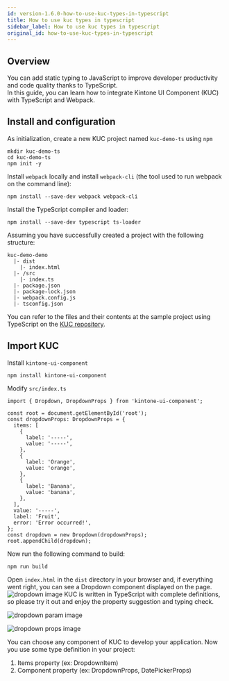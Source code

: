 ```yaml
---
id: version-1.6.0-how-to-use-kuc-types-in-typescript
title: How to use kuc types in typescript
sidebar_label: How to use kuc types in typescript
original_id: how-to-use-kuc-types-in-typescript
---
```

## Overview

You can add static typing to JavaScript to improve developer productivity and code quality thanks to TypeScript.
<br>
In this guide, you can learn how to integrate Kintone UI Component (KUC) with TypeScript and Webpack.

## Install and configuration

As initialization, create a new KUC project named ``kuc-demo-ts`` using ``npm``
```
mkdir kuc-demo-ts
cd kuc-demo-ts
npm init -y
```

Install ``webpack`` locally and install ``webpack-cli`` (the tool used to run webpack on the command line):

```
npm install --save-dev webpack webpack-cli
```

Install the TypeScript compiler and loader:
```
npm install --save-dev typescript ts-loader
```

Assuming you have successfully created a project with the following structure:
```
kuc-demo-demo
  |- dist
    |- index.html
  |- /src
    |- index.ts
  |- package.json
  |- package-lock.json
  |- webpack.config.js
  |- tsconfig.json
```

You can refer to the files and their contents at the sample project using TypeScript on the [KUC repository](https://github.com/kintone-labs/kintone-ui-component/tree/master/demos/typescript-app).

## Import KUC
Install ``kintone-ui-component``
```
npm install kintone-ui-component
```

Modify ``src/index.ts``
```
import { Dropdown, DropdownProps } from 'kintone-ui-component';

const root = document.getElementById('root');
const dropdownProps: DropdownProps = {
  items: [
    {
      label: '-----',
      value: '-----',
    },
    {
      label: 'Orange',
      value: 'orange',
    },
    {
      label: 'Banana',
      value: 'banana',
    },
  ],
  value: '-----',
  label: 'Fruit',
  error: 'Error occurred!',
};
const dropdown = new Dropdown(dropdownProps);
root.appendChild(dropdown);
```
Now run the following command to build:
```
npm run build
```

Open ``index.html`` in the ``dist`` directory in your browser and, if everything went right, you can see a Dropdown component displayed on the page.
![dropdown image](assets/kuc-dropdown.png)
KUC is written in TypeScript with complete definitions, so please try it out and enjoy the property suggestion and typing check.

![dropdown param image](assets/kuc-dropdown-param.png)

![dropdown props image](assets/kuc-dropdown-props.png)

You can choose any component of KUC to develop your application.
Now you use some type definition in your project:
1. Items property (ex: DropdownItem)
2. Component property (ex: DropdownProps, DatePickerProps)
